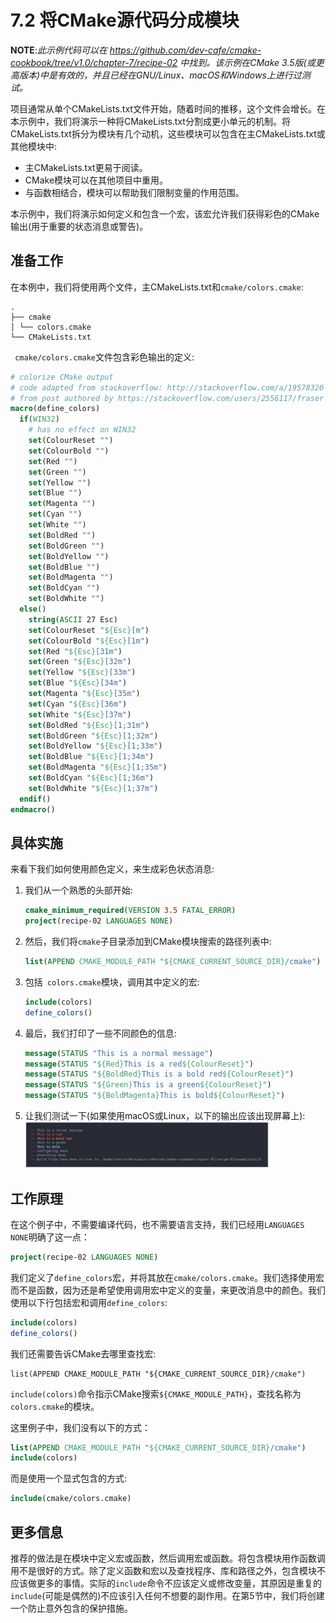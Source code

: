 # 7.2 将CMake源代码分成模块

**NOTE**:*此示例代码可以在 https://github.com/dev-cafe/cmake-cookbook/tree/v1.0/chapter-7/recipe-02 中找到。该示例在CMake 3.5版(或更高版本)中是有效的，并且已经在GNU/Linux、macOS和Windows上进行过测试。*

项目通常从单个CMakeLists.txt文件开始，随着时间的推移，这个文件会增长。在本示例中，我们将演示一种将CMakeLists.txt分割成更小单元的机制。将CMakeLists.txt拆分为模块有几个动机，这些模块可以包含在主CMakeLists.txt或其他模块中:

* 主CMakeLists.txt更易于阅读。
* CMake模块可以在其他项目中重用。
* 与函数相结合，模块可以帮助我们限制变量的作用范围。

本示例中，我们将演示如何定义和包含一个宏，该宏允许我们获得彩色的CMake输出(用于重要的状态消息或警告)。

## 准备工作

在本例中，我们将使用两个文件，主CMakeLists.txt和`cmake/colors.cmake`:

```shell
.
├── cmake
│ └── colors.cmake
└── CMakeLists.txt
```

` cmake/colors.cmake`文件包含彩色输出的定义:

```cmake
# colorize CMake output
# code adapted from stackoverflow: http://stackoverflow.com/a/19578320
# from post authored by https://stackoverflow.com/users/2556117/fraser
macro(define_colors)
  if(WIN32)
    # has no effect on WIN32
    set(ColourReset "")
    set(ColourBold "")
    set(Red "")
    set(Green "")
    set(Yellow "")
    set(Blue "")
    set(Magenta "")
    set(Cyan "")
    set(White "")
    set(BoldRed "")
    set(BoldGreen "")
    set(BoldYellow "")
    set(BoldBlue "")
    set(BoldMagenta "")
    set(BoldCyan "")
    set(BoldWhite "")
  else()
    string(ASCII 27 Esc)
    set(ColourReset "${Esc}[m")
    set(ColourBold "${Esc}[1m")
    set(Red "${Esc}[31m")
    set(Green "${Esc}[32m")
    set(Yellow "${Esc}[33m")
    set(Blue "${Esc}[34m")
    set(Magenta "${Esc}[35m")
    set(Cyan "${Esc}[36m")
    set(White "${Esc}[37m")
    set(BoldRed "${Esc}[1;31m")
    set(BoldGreen "${Esc}[1;32m")
    set(BoldYellow "${Esc}[1;33m")
    set(BoldBlue "${Esc}[1;34m")
    set(BoldMagenta "${Esc}[1;35m")
    set(BoldCyan "${Esc}[1;36m")
    set(BoldWhite "${Esc}[1;37m")
  endif()
endmacro()
```

## 具体实施

来看下我们如何使用颜色定义，来生成彩色状态消息:

1. 我们从一个熟悉的头部开始:

   ```cmake
   cmake_minimum_required(VERSION 3.5 FATAL_ERROR)
   project(recipe-02 LANGUAGES NONE)
   ```

2. 然后，我们将`cmake`子目录添加到CMake模块搜索的路径列表中:

   ```cmake
   list(APPEND CMAKE_MODULE_PATH "${CMAKE_CURRENT_SOURCE_DIR}/cmake")
   ```

3. 包括` colors.cmake`模块，调用其中定义的宏:

   ```cmake
   include(colors)
   define_colors()
   ```

4. 最后，我们打印了一些不同颜色的信息:

   ```cmake
   message(STATUS "This is a normal message")
   message(STATUS "${Red}This is a red${ColourReset}")
   message(STATUS "${BoldRed}This is a bold red${ColourReset}")
   message(STATUS "${Green}This is a green${ColourReset}")
   message(STATUS "${BoldMagenta}This is bold${ColourReset}")
   ```

5. 让我们测试一下(如果使用macOS或Linux，以下的输出应该出现屏幕上):<img src="../../images/chapter7/7-2-1.png" style="zoom:38%;" />

## 工作原理

在这个例子中，不需要编译代码，也不需要语言支持，我们已经用` LANGUAGES NONE `明确了这一点：

```cmake
project(recipe-02 LANGUAGES NONE)
```

我们定义了`define_colors`宏，并将其放在`cmake/colors.cmake`。我们选择使用宏而不是函数，因为还是希望使用调用宏中定义的变量，来更改消息中的颜色。我们使用以下行包括宏和调用`define_colors`:

```cmake
include(colors)
define_colors()
```

我们还需要告诉CMake去哪里查找宏:

```cmae
list(APPEND CMAKE_MODULE_PATH "${CMAKE_CURRENT_SOURCE_DIR}/cmake")
```

`include(colors)`命令指示CMake搜索`${CMAKE_MODULE_PATH}`，查找名称为`colors.cmake`的模块。

这里例子中，我们没有以下的方式：

```cmake
list(APPEND CMAKE_MODULE_PATH "${CMAKE_CURRENT_SOURCE_DIR}/cmake")
include(colors)
```

而是使用一个显式包含的方式:

```cmake
include(cmake/colors.cmake)
```

## 更多信息

推荐的做法是在模块中定义宏或函数，然后调用宏或函数。将包含模块用作函数调用不是很好的方式。除了定义函数和宏以及查找程序、库和路径之外，包含模块不应该做更多的事情。实际的`include`命令不应该定义或修改变量，其原因是重复的`include`(可能是偶然的)不应该引入任何不想要的副作用。在第5节中，我们将创建一个防止意外包含的保护措施。